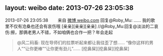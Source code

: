 layout: weibo
date: 2013-07-26 23:05:38
---
2013-07-26 23:05:38  &nbsp;&nbsp;&nbsp;&nbsp;&nbsp;&nbsp; 来自 <a href="http://weibo.com/" rel="nofollow">微博 weibo.com</a>
回复@Roby_Mu: ...... 我的歌里不仅有沧桑也还会有哀伤哦 [亲亲][亲亲][亲亲] //@Roby_Mu:回复@淡淡的二哀伤:擦，那俩老男人不错，不如咱俩也合作一把？年会走起
>  @风二码畜: 现在导师们的拉票听起来都让我往歪了想…… “像你这样的男人”“让你更棒”“让你更有劲儿”…… [挖鼻屎][挖鼻屎][挖鼻屎] ​​​
